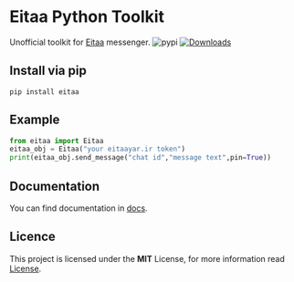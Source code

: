 # Eitaa Python Toolkit
Unofficial toolkit for [Eitaa](https://eitaa.com/) messenger.
![pypi](https://img.shields.io/pypi/v/eitaa)
[![Downloads](https://pepy.tech/badge/eitaa)](https://pepy.tech/project/eitaa)

## Install via pip
```
pip install eitaa
```

## Example
```py
from eitaa import Eitaa
eitaa_obj = Eitaa("your eitaayar.ir token")
print(eitaa_obj.send_message("chat id","message text",pin=True))
```

## Documentation
You can find documentation in [docs](docs/README.md).

## Licence
This project is licensed under the **MIT** License, for more information read [License](LICENSE).
